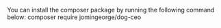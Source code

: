You can install the composer package by running the following command below:
composer require jomingeorge/dog-ceo
